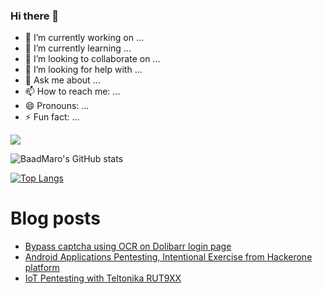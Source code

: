 ### Hi there 👋

- 🔭 I’m currently working on ...
- 🌱 I’m currently learning ...
- 👯 I’m looking to collaborate on ...
- 🤔 I’m looking for help with ...
- 💬 Ask me about ...
- 📫 How to reach me: ...
- 😄 Pronouns: ...
- ⚡ Fun fact: ...


![](https://komarev.com/ghpvc/?username=BaadMaro&color=blueviolet)



![BaadMaro's GitHub stats](https://github-readme-stats.vercel.app/api?username=BaadMaro&theme=jolly&show_icons=true)   

[![Top Langs](https://github-readme-stats.vercel.app/api/top-langs/?username=BaadMaro&layout=compact)](https://github.com/BaadMaro)

# Blog posts
<!-- BLOG-POST-LIST:START -->
- [Bypass captcha using OCR on Dolibarr login page](https://baadmaro.github.io/posts/Bypass-captcha-using-OCR-on-Dolibarr-login-page/)
- [Android Applications Pentesting, Intentional Exercise from Hackerone platform](https://baadmaro.github.io/posts/Android-Applications-Pentesting,-Intentional-Exercise-from-Hackerone-platform/)
- [IoT Pentesting with Teltonika RUT9XX](https://baadmaro.github.io/posts/IoT-Pentesting-with-Teltonika-RUT9XX/)
<!-- BLOG-POST-LIST:END -->

